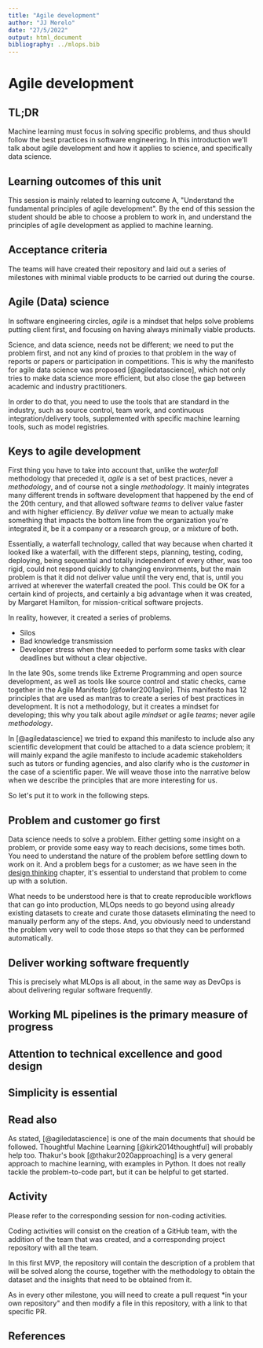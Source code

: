 ```yaml
---
title: "Agile development"
author: "JJ Merelo"
date: "27/5/2022"
output: html_document
bibliography: ../mlops.bib
---
```

# Agile development

## TL;DR

Machine learning must focus in solving specific problems, and thus should follow
the best practices in software engineering. In this introduction we'll talk
about agile development and how it applies to science, and specifically data
science.

## Learning outcomes of this unit

This session is mainly related to learning outcome A, "Understand the
fundamental principles of agile development". By the end of this session the
student should be able to choose a problem to work in, and understand the
principles of agile development as applied to machine learning.

## Acceptance criteria

The teams will have created their repository and laid out a series of
milestones with minimal viable products to be carried out during the course.

## Agile (Data) science

In software engineering circles, *agile* is a mindset that helps solve problems
putting client first, and focusing on having always minimally viable products.

Science, and data science, needs not be different; we need to put the problem first,
and not any kind of proxies to that problem in the way of reports or papers or
participation in competitions. This is why the manifesto for agile data science
was proposed [@agiledatascience], which not only tries to make data science more
efficient, but also close the gap between academic and industry practitioners.

In order to do that, you need to use the tools that are standard in the
industry, such as source control, team work, and continuous integration/delivery
tools, supplemented with specific machine learning tools, such as model
registries.

## Keys to agile development

First thing you have to take into account that, unlike the *waterfall*
methodology that preceded it, *agile* is a set of best practices, never a
*methodology*, and of course not a single *methodology*. It mainly integrates
many different trends in software development that happened by the end of the
20th century, and that allowed software *teams* to deliver value faster and with
higher efficiency. By *deliver value* we mean to actually make something that
impacts the bottom line from the organization you're integrated it, be it a
company or a research group, or a mixture of both.

Essentially, a waterfall technology, called that way because when charted it
looked like a waterfall, with the different steps, planning, testing, coding,
deploying, being sequential and totally independent of every other, was too
rigid, could not respond quickly to changing environments, but the main problem
is that it did not deliver value until the very end, that is, until you arrived
at wherever the waterfall created the pool. This could be OK for a certain kind
of projects, and certainly a big advantage when it was created, by Margaret
Hamilton, for mission-critical software projects.

In reality, however, it created a series of problems.

* Silos
* Bad knowledge transmission
* Developer stress when they needed to perform some tasks with clear
  deadlines but without a clear objective.

In the late 90s, some trends like Extreme Programming and open source
development, as well as tools like source control and static checks,
came together in the Agile Manifesto [@fowler2001agile]. This
manifesto has 12 principles that are used as mantras to create a
series of best practices in development. It is not a methodology, but
it creates a mindset for developing; this why you talk about agile
*mindset* or agile *teams*; never agile *methodology*.

In [@agiledatascience] we tried to expand this manifesto to include
also any scientific development that could be attached to a data
science problem; it will mainly expand the agile manifesto to include
academic stakeholders such as tutors or funding agencies, and also
clarify who is the *customer* in the case of a scientific paper. We
will weave those into the narrative below when we describe the
principles that are more interesting for us.

So let's put it to work in the following steps.

## Problem and customer go first

Data science needs to solve a problem. Either getting some insight on
a problem, or provide some easy way to reach decisions, some times
both. You need to understand the nature of the problem before settling
down to work on it. And a problem begs for a customer; as we have seen
in the [design thinking](01.Design-Thinking.md) chapter, it's
essential to understand that problem to come up with a solution.

What needs to be understood here is that to create reproducible
workflows that can go into production, MLOps needs to go beyond using
already existing datasets to create and curate those datasets
eliminating the need to manually perform any of the steps. And, you
obviously need to understand the problem very well to code those steps
so that they can be performed automatically.

## Deliver working software frequently

This is precisely what MLOps is all about, in the same way as DevOps
is about delivering regular software frequently.

## Working ML pipelines is the primary measure of progress

## Attention to technical excellence and good design

## Simplicity is essential

## Read also

As stated, [@agiledatascience] is one of the main documents that should be
followed. Thoughtful Machine Learning [@kirk2014thoughtful] will probably help
too. Thakur's book [@thakur2020approaching] is a very general approach to
machine learning, with examples in Python. It does not really tackle the
problem-to-code part, but it can be helpful to get started.

## Activity

Please refer to the corresponding session for non-coding activities.

Coding activities will consist on the creation of a GitHub team, with the
addition of the team that was created, and a corresponding project repository
with all the team.

In this first MVP, the repository will contain the description of a problem that
will be solved along the course, together with the methodology to obtain the
dataset and the insights that need to be obtained from it.

As in every other milestone, you will need to create a pull request *in your own
repository" and then modify a file in this repository, with a link to that
specific PR.

## References

